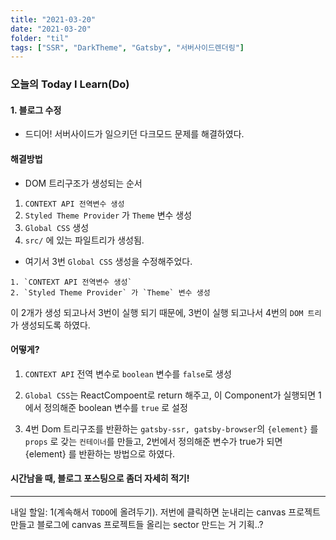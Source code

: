 ```yaml
---
title: "2021-03-20"
date: "2021-03-20"
folder: "til"
tags: ["SSR", "DarkTheme", "Gatsby", "서버사이드렌더링"]
---
```


### 오늘의 Today I Learn(Do)

#### 1. 블로그 수정
 - 드디어! 서버사이드가 일으키던 다크모드 문제를 해결하였다.
 #### 해결방법
 - DOM 트리구조가 생성되는 순서
  1. `CONTEXT API 전역변수 생성`
  2. `Styled Theme Provider` 가 `Theme` 변수 생성
  3. `Global CSS` 생성
  4. `src/` 에 있는 파일트리가 생성됨.
 
 - 여기서 3번 `Global CSS` 생성을 수정해주었다.
  ```
  1. `CONTEXT API 전역변수 생성`
  2. `Styled Theme Provider` 가 `Theme` 변수 생성
  ```
  이 2개가 생성 되고나서 3번이 실행 되기 때문에,
  3번이 실행 되고나서 4번의 `DOM 트리`가 생성되도록 하였다.


  #### 어떻게?
   1. `CONTEXT API` 전역 변수로 `boolean` 변수를 `false`로 생성
   2. `Global CSS`는 ReactCompoent로 return 해주고, 이 Component가 실행되면
   1에서 정의해준 boolean 변수를 `true` 로 설정

   3. 4번 Dom 트리구조를 반환하는 `gatsby-ssr, gatsby-browser`의 `{element}`
   를 `props` 로 갖는 `컨테이너`를 만들고, 2번에서 정의해준 변수가 true가 되면 {element} 를 반환하는 방법으로 하였다.

 #### 시간남을 때, 블로그 포스팅으로 좀더 자세히 적기!
 
-------
내일 할일:
 1(계속해서 `TODO`에 올려두기). 저번에 클릭하면 눈내리는 canvas 프로젝트 만들고 블로그에 canvas 프로젝트들 올리는 sector 만드는 거 기획..?
 
